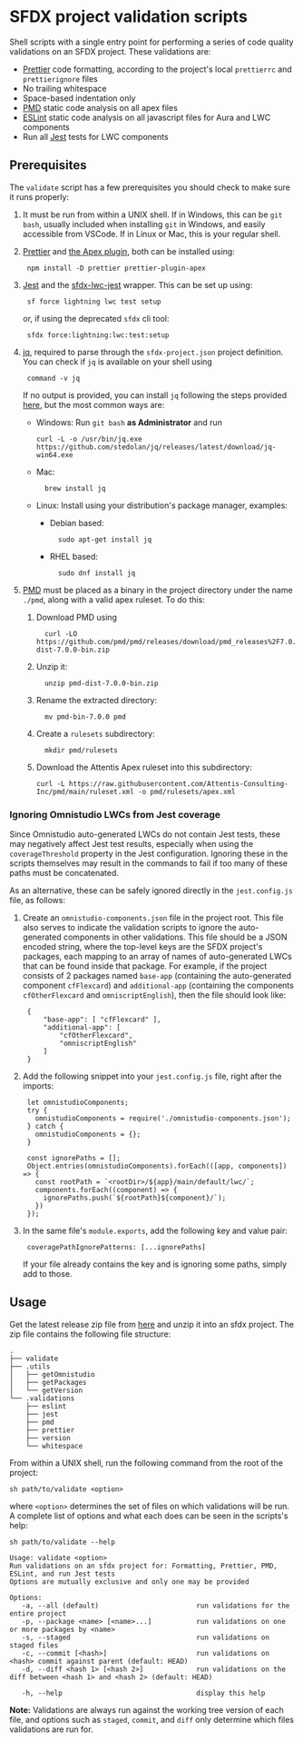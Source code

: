# SFDX project validation scripts

Shell scripts with a single entry point for performing a series of code quality
validations on an SFDX project. These validations are:

- [Prettier](https://prettier.io/) code formatting, according to the project's
  local `prettierrc` and `prettierignore` files
- No trailing whitespace
- Space-based indentation only
- [PMD](https://pmd.github.io/) static code analysis on all apex files
- [ESLint](https://eslint.org/) static code analysis on all javascript files for
  Aura and LWC components
- Run all [Jest](https://jestjs.io/) tests for LWC components

## Prerequisites

The `validate` script has a few prerequisites you should check to make sure it
runs properly:

1. It must be run from within a UNIX shell. If in Windows, this can be `git
bash`, usually included when installing `git` in Windows, and easily
    accessible from VSCode. If in Linux or Mac, this is your regular shell.
2. [Prettier](https://prettier.io/) and [the Apex
    plugin](https://www.npmjs.com/package/prettier-plugin-apex), both can be
    installed using:

        npm install -D prettier prettier-plugin-apex

3. [Jest](https://jestjs.io/) and the
    [sfdx-lwc-jest](https://github.com/salesforce/sfdx-lwc-jest) wrapper. This
    can be set up using:

        sf force lightning lwc test setup

    or, if using the deprecated `sfdx` cli tool:

        sfdx force:lightning:lwc:test:setup

4. [jq](https://github.com/jqlang/jq), required to parse through the
    `sfdx-project.json` project definition. You can check if `jq` is available on
    your shell using

        command -v jq

    If no output is provided, you can install `jq` following the steps provided
    [here](https://jqlang.github.io/jq/download/), but the most common ways are:

    - Windows: Run `git bash` **as Administrator** and run

          curl -L -o /usr/bin/jq.exe https://github.com/stedolan/jq/releases/latest/download/jq-win64.exe

    - Mac:

            brew install jq

    - Linux: Install using your distribution's package manager, examples:

      - Debian based:

              sudo apt-get install jq

      - RHEL based:

              sudo dnf install jq

5. [PMD](https://pmd.github.io/) must be placed as a binary in the project
    directory under the name `./pmd`, along with a valid apex ruleset. To do this:

    1. Download PMD using

             curl -LO https://github.com/pmd/pmd/releases/download/pmd_releases%2F7.0.0/pmd-dist-7.0.0-bin.zip

    2. Unzip it:

             unzip pmd-dist-7.0.0-bin.zip

    3. Rename the extracted directory:

             mv pmd-bin-7.0.0 pmd

    4. Create a `rulesets` subdirectory:

             mkdir pmd/rulesets

    5. Download the Attentis Apex ruleset into this subdirectory:

         ```
         curl -L https://raw.githubusercontent.com/Attentis-Consulting-Inc/pmd/main/ruleset.xml -o pmd/rulesets/apex.xml
         ```

### Ignoring Omnistudio LWCs from Jest coverage

Since Omnistudio auto-generated LWCs do not contain Jest tests, these may
negatively affect Jest test results, especially when using the `coverageThreshold`
property in the Jest configuration. Ignoring these in the scripts themselves may
result in the commands to fail if too many of these paths must be concatenated.

As an alternative, these can be safely ignored directly in the `jest.config.js`
file, as follows:

1. Create an `omnistudio-components.json` file in the project root. This file
   also serves to indicate the validation scripts to ignore the auto-generated
components in other validations. This file should be a JSON encoded string,
where the top-level keys are the SFDX project's packages, each mapping to an
array of names of auto-generated LWCs that can be found inside that package.
For example, if the project consists of 2 packages named `base-app` (containing
the auto-generated component `cfFlexcard`) and
`additional-app` (containing the components `cfOtherFlexcard` and
`omniscriptEnglish`), then the file should look like:

        {
            "base-app": [ "cfFlexcard" ],
            "additional-app": [
                "cfOtherFlexcard",
                "omniscriptEnglish"
            ]
        }

2. Add the following snippet into your `jest.config.js` file, right after the
   imports:

        
        let omnistudioComponents;
        try {
          omnistudioComponents = require('./omnistudio-components.json');
        } catch {
          omnistudioComponents = {};
        }

        const ignorePaths = [];
        Object.entries(omnistudioComponents).forEach(([app, components]) => {
          const rootPath = `<rootDir>/${app}/main/default/lwc/`;
          components.forEach((component) => {
            ignorePaths.push(`${rootPath}${component}/`);
          })
        });

3. In the same file's `module.exports`, add the following key and value pair:

        coveragePathIgnorePatterns: [...ignorePaths]

    If your file already contains the key and is ignoring some paths, simply add
    to those.

## Usage

Get the latest release zip file from [here](https://github.com/Attentis-Consulting-Inc/validation-scripts/releases/download/latest/validation_scripts.zip) and unzip it into an
sfdx project. The zip file contains the following file structure:

    .
    ├── validate
    ├── .utils
    │   ├── getOmnistudio
    │   ├── getPackages
    │   └── getVersion
    └── .validations
        ├── eslint
        ├── jest
        ├── pmd
        ├── prettier
        ├── version
        └── whitespace

From within a UNIX shell, run the following command from the root of the
project:

    sh path/to/validate <option>

where `<option>` determines the set of files on which validations will be run.
A complete list of options and what each does can be seen in the scripts's help:

    sh path/to/validate --help

    Usage: validate <option>
    Run validations on an sfdx project for: Formatting, Prettier, PMD, ESLint, and run Jest tests
    Options are mutually exclusive and only one may be provided

    Options:
       -a, --all (default)                        run validations for the entire project
       -p, --package <name> [<name>...]           run validations on one or more packages by <name>
       -s, --staged                               run validations on staged files
       -c, --commit [<hash>]                      run validations on <hash> commit against parent (default: HEAD)
       -d, --diff <hash 1> [<hash 2>]             run validations on the diff between <hash 1> and <hash 2> (default: HEAD)

       -h, --help                                 display this help

**Note:** Validations are always run against the working tree version of each
file, and options such as `staged`, `commit`, and `diff` only determine which
files validations are run for.
